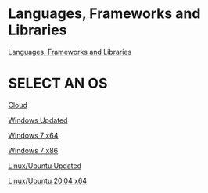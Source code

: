 # Languages, Frameworks and Libraries

<a href="">Languages, Frameworks and Libraries</a>
</br>

# SELECT AN OS

<a href="https://github.com/jesusgarcia149/os-for-developement/tree/Cloud">Cloud</a>
</br>

<a href="https://github.com/jesusgarcia149/os-for-developement/tree/Windows-Updated">Windows Updated</a>

<a href="https://github.com/jesusgarcia149/os-for-developement/tree/Windows-7-x64">Windows 7 x64</a>

<a href="https://github.com/jesusgarcia149/os-for-developement/tree/Windows-7-x86">Windows 7 x86</a>

<a href="#">Linux/Ubuntu Updated</a>

<a href="#">Linux/Ubuntu 20.04 x64</a>

